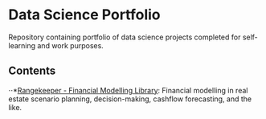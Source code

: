 # Data Science Portfolio
Repository containing portfolio of data science projects completed for self-learning and work purposes.

## Contents

⋅⋅*[Rangekeeper - Financial Modelling Library](https://github.com/ashtonlg/rangekeeper): Financial modelling in real estate scenario planning, decision-making, cashflow forecasting, and the like.


